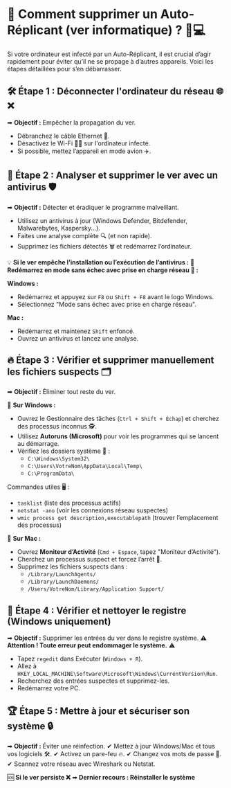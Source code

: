 # 🚨 Comment supprimer un Auto-Réplicant (ver informatique) ? 🦠💻

Si votre ordinateur est infecté par un Auto-Réplicant, il est crucial d’agir rapidement pour éviter qu’il ne se propage à d’autres appareils. Voici les étapes détaillées pour s’en débarrasser.

## 🛠 Étape 1 : Déconnecter l'ordinateur du réseau 🌐❌
➡ **Objectif :** Empêcher la propagation du ver.
- Débranchez le câble Ethernet 🔌.
- Désactivez le Wi-Fi 📶❌ sur l'ordinateur infecté.
- Si possible, mettez l’appareil en mode avion ✈️.

## 🔎 Étape 2 : Analyser et supprimer le ver avec un antivirus 🛡️
➡ **Objectif :** Détecter et éradiquer le programme malveillant.
- Utilisez un antivirus à jour (Windows Defender, Bitdefender, Malwarebytes, Kaspersky...).
- Faites une analyse complète 🔍 (et non rapide).
- Supprimez les fichiers détectés 🗑️ et redémarrez l’ordinateur.

💡 **Si le ver empêche l’installation ou l’exécution de l’antivirus :**
🔹 **Redémarrez en mode sans échec avec prise en charge réseau 📌 :**

**Windows :**
- Redémarrez et appuyez sur `F8` ou `Shift + F8` avant le logo Windows.
- Sélectionnez "Mode sans échec avec prise en charge réseau".

**Mac :**
- Redémarrez et maintenez `Shift` enfoncé.
- Ouvrez un antivirus et lancez une analyse.

## 🔥 Étape 3 : Vérifier et supprimer manuellement les fichiers suspects 🗂️
➡ **Objectif :** Éliminer tout reste du ver.

📌 **Sur Windows :**
- Ouvrez le Gestionnaire des tâches (`Ctrl + Shift + Échap`) et cherchez des processus inconnus 🕵️.
- Utilisez **Autoruns (Microsoft)** pour voir les programmes qui se lancent au démarrage.
- Vérifiez les dossiers système 📂 :
  - `C:\Windows\System32\`
  - `C:\Users\VotreNom\AppData\Local\Temp\`
  - `C:\ProgramData\`

Commandes utiles 🖥️ :
- `tasklist` (liste des processus actifs)
- `netstat -ano` (voir les connexions réseau suspectes)
- `wmic process get description,executablepath` (trouver l’emplacement des processus)

📌 **Sur Mac :**
- Ouvrez **Moniteur d’Activité** (`Cmd + Espace`, tapez "Moniteur d’Activité").
- Cherchez un processus suspect et forcez l’arrêt 🛑.
- Supprimez les fichiers suspects dans :
  - `/Library/LaunchAgents/`
  - `/Library/LaunchDaemons/`
  - `/Users/VotreNom/Library/Application Support/`

## 🔐 Étape 4 : Vérifier et nettoyer le registre (Windows uniquement)
➡ **Objectif :** Supprimer les entrées du ver dans le registre système.
⚠ **Attention ! Toute erreur peut endommager le système.** ⚠

- Tapez `regedit` dans Exécuter (`Windows + R`).
- Allez à `HKEY_LOCAL_MACHINE\Software\Microsoft\Windows\CurrentVersion\Run`.
- Recherchez des entrées suspectes et supprimez-les.
- Redémarrez votre PC.

## 🏆 Étape 5 : Mettre à jour et sécuriser son système 🔒
➡ **Objectif :** Éviter une réinfection.
✔ Mettez à jour Windows/Mac et tous vos logiciels 🛠️.
✔ Activez un pare-feu 🔥.
✔ Changez vos mots de passe 🔑.
✔ Scannez votre réseau avec Wireshark ou Netstat.

🆘 **Si le ver persiste ❌**
➡ **Dernier recours : Réinstaller le système**